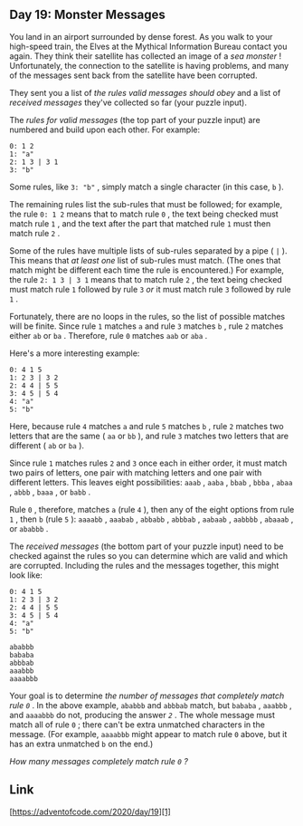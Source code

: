 ## Day 19: Monster Messages

You land in an airport surrounded by dense forest. As you walk to your high-speed train, the Elves at the Mythical Information Bureau contact you again. They think their satellite has collected an image of a _sea monster_ ! Unfortunately, the connection to the satellite is having problems, and many of the messages sent back from the satellite have been corrupted.

They sent you a list of _the rules valid messages should obey_ and a list of _received messages_ they've collected so far (your puzzle input).

The _rules for valid messages_ (the top part of your puzzle input) are numbered and build upon each other. For example:

```
0: 1 2
1: "a"
2: 1 3 | 3 1
3: "b"
```

Some rules, like `3: "b"` , simply match a single character (in this case, `b` ).

The remaining rules list the sub-rules that must be followed; for example, the rule `0: 1 2` means that to match rule `0` , the text being checked must match rule `1` , and the text after the part that matched rule `1` must then match rule `2` .

Some of the rules have multiple lists of sub-rules separated by a pipe ( `|` ). This means that _at least one_ list of sub-rules must match. (The ones that match might be different each time the rule is encountered.) For example, the rule `2: 1 3 | 3 1` means that to match rule `2` , the text being checked must match rule `1` followed by rule `3` _or_ it must match rule `3` followed by rule `1` .

Fortunately, there are no loops in the rules, so the list of possible matches will be finite. Since rule `1` matches `a` and rule `3` matches `b` , rule `2` matches either `ab` or `ba` . Therefore, rule `0` matches `aab` or `aba` .

Here's a more interesting example:

```
0: 4 1 5
1: 2 3 | 3 2
2: 4 4 | 5 5
3: 4 5 | 5 4
4: "a"
5: "b"
```

Here, because rule `4` matches `a` and rule `5` matches `b` , rule `2` matches two letters that are the same ( `aa` or `bb` ), and rule `3` matches two letters that are different ( `ab` or `ba` ).

Since rule `1` matches rules `2` and `3` once each in either order, it must match two pairs of letters, one pair with matching letters and one pair with different letters. This leaves eight possibilities: `aaab` , `aaba` , `bbab` , `bbba` , `abaa` , `abbb` , `baaa` , or `babb` .

Rule `0` , therefore, matches `a` (rule `4` ), then any of the eight options from rule `1` , then `b` (rule `5` ): `aaaabb` , `aaabab` , `abbabb` , `abbbab` , `aabaab` , `aabbbb` , `abaaab` , or `ababbb` .

The _received messages_ (the bottom part of your puzzle input) need to be checked against the rules so you can determine which are valid and which are corrupted. Including the rules and the messages together, this might look like:

```
0: 4 1 5
1: 2 3 | 3 2
2: 4 4 | 5 5
3: 4 5 | 5 4
4: "a"
5: "b"

ababbb
bababa
abbbab
aaabbb
aaaabbb
```

Your goal is to determine _the number of messages that completely match rule `0`_ . In the above example, `ababbb` and `abbbab` match, but `bababa` , `aaabbb` , and `aaaabbb` do not, producing the answer _`2`_ . The whole message must match all of rule `0` ; there can't be extra unmatched characters in the message. (For example, `aaaabbb` might appear to match rule `0` above, but it has an extra unmatched `b` on the end.)

_How many messages completely match rule `0` ?_

## Link

[https://adventofcode.com/2020/day/19][1]

[1]: https://adventofcode.com/2020/day/19

